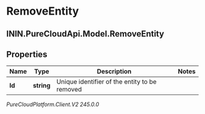 # RemoveEntity

## ININ.PureCloudApi.Model.RemoveEntity

## Properties

|Name | Type | Description | Notes|
|------------ | ------------- | ------------- | -------------|
| **Id** | **string** | Unique identifier of the entity to be removed | |



_PureCloudPlatform.Client.V2 245.0.0_
